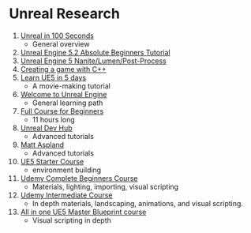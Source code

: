 # Unreal Research

1. [Unreal in 100 Seconds](https://www.youtube.com/watch?v=DXDe-2BC4cE)
    - General overview
2. [Unreal Engine 5.2 Absolute Beginners Tutorial](https://www.youtube.com/watch?v=LeY6tAP-qss)
3. [Unreal Engine 5 Nanite/Lumen/Post-Process](https://www.unrealengine.com/en-US/blog/learn-unreal-engine-5-fast-with-these-new-courses)
4. [Creating a game with C++](https://dev.epicgames.com/community/learning/tutorials/OR8/beginners-intro-to-ue5-create-a-game-in-3-hours-in-unreal-engine-5)
5. [Learn UE5 in 5 days](https://dev.epicgames.com/community/learning/tutorials/l2VK/learn-unreal-engine-5-in-5-days)
    - A movie-making tutorial
6. [Welcome to Unreal Engine](https://dev.epicgames.com/community/learning/paths/7a/welcome-to-unreal-engine)
    - General learning path
7. [Full Course for Beginners](https://www.youtube.com/watch?v=6UlU_FsicK8)
    - 11 hours long
8. [Unreal Dev Hub](https://www.youtube.com/@UnrealDevHub/videos)
    - Advanced tutorials
9. [Matt Aspland](https://www.youtube.com/@MattAspland/videos)
    - Advanced tutorials
10. [UE5 Starter Course](https://www.youtube.com/watch?v=k-zMkzmduqI)
    - environment building
11. [Udemy Complete Beginners Course](https://www.udemy.com/course/unreal-engine-course/)
    - Materials, lighting, importing, visual scripting
12. [Udemy Intermediate Course](https://www.udemy.com/course/unreal-engine-5-the-intermediate-course/)
    - In depth materials, landscaping, animations, and visual scripting.
13. [All in one UE5 Master Blueprint course](https://www.udemy.com/course/unreal-engine-5-create-video-game-in-ue5-with-blueprint/)
    - Visual scripting in depth
